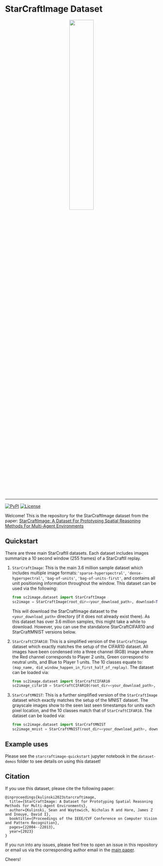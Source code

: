 # StarCraftImage Dataset
<p align='center'>
  <img width='40%' src='https://github.com/inouye-lab/starcraftimage/blob/main/figures/dataset-overview-figure.png' />
</p>

--------------------------------------------------------------------------------

[![PyPI](https://img.shields.io/pypi/v/sc2image)](https://pypi.org/project/sc2image/)
[![License](https://img.shields.io/github/license/inouye-lab/starcraftimage)](https://github.com/inouye-lab/starcraftimage/blob/main/LICENSE)


Welcome! This is the repository for the StarCraftImage dataset from the paper: [StarCraftImage: A Dataset For Prototyping Spatial Reasoning Methods For Multi-Agent Environments](https://openaccess.thecvf.com/content/CVPR2023/html/Kulinski_StarCraftImage_A_Dataset_for_Prototyping_Spatial_Reasoning_Methods_for_Multi-Agent_CVPR_2023_paper.html)

## Quickstart

There are three main StarCraftII datasets. 
Each dataset includes images summarize a 10 second window (255 frames) of a StarCraftII replay.

1. `StarCraftImage`: This is the main 3.6 million sample dataset which includes multiple image formats:`'sparse-hyperspectral'`, `'dense-hyperspectral'`, `'bag-of-units'`, `'bag-of-units-first'`, and contains all unit positioning information throughout the window.
This dataset can be used via the following:

    ```py
    from sc2image.dataset import StarCraftImage
    sc2image = StarCraftImage(root_dir=<your_download_path>, download=True)
    ```

    This will download the StarCraftImage dataset to the `<your_download_path>` directory (if it does not already exist there).
As this dataset has over 3.6 million samples, this might take a while to download. However, you can use the standalone StarCraftCIFAR10 and StarCraftMNIST versions below.


2. `StarCraftCIFAR10`: This is a simplified version of the `StarCraftImage` dataset which exactly matches the setup of the CIFAR10 dataset.
All images have been condensed into a three channel (RGB) image where the Red channel corresponds to Player 2 units, Green correspond to neutral units, and Blue to Player 1 units.
The 10 classes equate to: `(map_name, did_window_happen_in_first_half_of_replay)`.
The dataset can be loaded via:
        
    ```py    
    from sc2image.dataset import StarCraftCIFAR10
    sc2image_cifar10 = StarCraftCIFAR10(root_dir=<your_download_path>, download=True)
    ```

 3. `StarCraftMNIST`: This is a further simplified version of the `StarCraftImage` dataset which exactly matches the setup of the MNIST dataset. 
 The grayscale images show to the seen last seen timestamps for units each pixel location, and the 10 classes match that of `StarCraftCIFAR10`.
 The dataset can be loaded via:

    ```py
    from sc2image.dataset import StarCraftMNIST
    sc2image_mnist = StarCraftMNIST(root_dir=<your_download_path>, download=True)
    ```
    
## Example uses
Please see the `starcraftimage-quickstart` jupyter notebook in the `dataset-demos` folder to see details on using this dataset!

## Citation
If you use this dataset, please cite the following paper:
```
@inproceedings{kulinski2023starcraftimage,
  title={StarCraftImage: A Dataset for Prototyping Spatial Reasoning Methods for Multi-Agent Environments},
  author={Kulinski, Sean and Waytowich, Nicholas R and Hare, James Z and Inouye, David I},
  booktitle={Proceedings of the IEEE/CVF Conference on Computer Vision and Pattern Recognition},
  pages={22004--22013},
  year={2023}
}
```

If you run into any issues, please feel free to open an issue in this repository or email us via the corresponding author email in the [main paper](https://openaccess.thecvf.com/content/CVPR2023/html/Kulinski_StarCraftImage_A_Dataset_for_Prototyping_Spatial_Reasoning_Methods_for_Multi-Agent_CVPR_2023_paper.html).

Cheers!